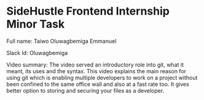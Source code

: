 # SideHustle Frontend Internship Minor Task
Full name: Taiwo Oluwagbemiga Emmanuel 

Slack Id: Oluwagbemiga

Video summary: The video served an introductory role into git, what it meant, its uses and the syntax. This video explains the main reason for using git which is enabling multiple developers to work on a project without been confined to the same office wall and also at a fast rate too. It gives better option to storing and securing your files as a developer.
